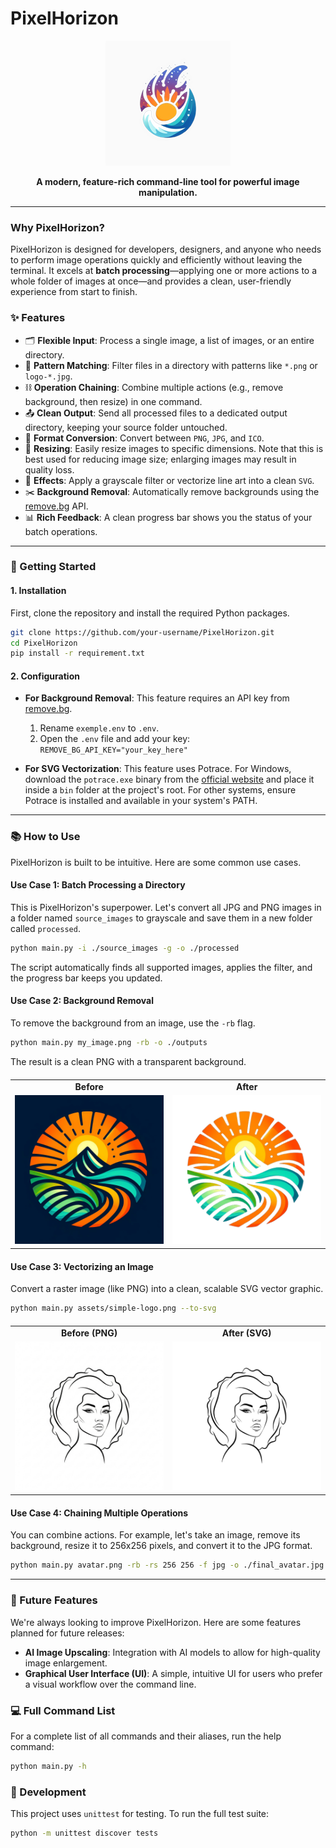 # PixelHorizon

<p align="center">
  <img src="assets/PixelHorizon.png" alt="PixelHorizon logo" width="200"/>
</p>

<p align="center">
  <strong>A modern, feature-rich command-line tool for powerful image manipulation.</strong>
</p>

---

### Why PixelHorizon?

PixelHorizon is designed for developers, designers, and anyone who needs to perform image operations quickly and efficiently without leaving the terminal. It excels at **batch processing**—applying one or more actions to a whole folder of images at once—and provides a clean, user-friendly experience from start to finish.

### ✨ Features

-   🗂️ **Flexible Input**: Process a single image, a list of images, or an entire directory.
-   🔎 **Pattern Matching**: Filter files in a directory with patterns like `*.png` or `logo-*.jpg`.
-   ⛓️ **Operation Chaining**: Combine multiple actions (e.g., remove background, then resize) in one command.
-   📤 **Clean Output**: Send all processed files to a dedicated output directory, keeping your source folder untouched.
-   🔄 **Format Conversion**: Convert between `PNG`, `JPG`, and `ICO`.
-   📐 **Resizing**: Easily resize images to specific dimensions. Note that this is best used for reducing image size; enlarging images may result in quality loss.
-   🎨 **Effects**: Apply a grayscale filter or vectorize line art into a clean `SVG`.
-   ✂️ **Background Removal**: Automatically remove backgrounds using the [remove.bg](https://www.remove.bg/) API.
-   📊 **Rich Feedback**: A clean progress bar shows you the status of your batch operations.

---

### 🚀 Getting Started

#### 1. Installation

First, clone the repository and install the required Python packages.

```bash
git clone https://github.com/your-username/PixelHorizon.git
cd PixelHorizon
pip install -r requirement.txt
```

#### 2. Configuration

-   **For Background Removal**: This feature requires an API key from [remove.bg](https://www.remove.bg/fr/dashboard#api-key).
    1.  Rename `exemple.env` to `.env`.
    2.  Open the `.env` file and add your key: `REMOVE_BG_API_KEY="your_key_here"`

-   **For SVG Vectorization**: This feature uses Potrace. For Windows, download the `potrace.exe` binary from the [official website](https://potrace.sourceforge.net/) and place it inside a `bin` folder at the project's root. For other systems, ensure Potrace is installed and available in your system's PATH.

---

### 📚 How to Use

PixelHorizon is built to be intuitive. Here are some common use cases.

#### Use Case 1: Batch Processing a Directory

This is PixelHorizon's superpower. Let's convert all JPG and PNG images in a folder named `source_images` to grayscale and save them in a new folder called `processed`.

```bash
python main.py -i ./source_images -g -o ./processed
```

The script automatically finds all supported images, applies the filter, and the progress bar keeps you updated.

#### Use Case 2: Background Removal

To remove the background from an image, use the `-rb` flag.

```bash
python main.py my_image.png -rb -o ./outputs
```

The result is a clean PNG with a transparent background.

<table align="center" style="margin: 20px auto;">
  <tr>
    <td align="center"><strong>Before</strong></td>
    <td align="center"><strong>After</strong></td>
  </tr>
  <tr>
    <td><img src="assets/logo.jpeg" alt="Before background removal" width="250"></td>
    <td><img src="assets/logo.png" alt="After background removal" width="250"></td>
  </tr>
</table>

#### Use Case 3: Vectorizing an Image

Convert a raster image (like PNG) into a clean, scalable SVG vector graphic.

```bash
python main.py assets/simple-logo.png --to-svg
```

<table align="center" style="margin: 20px auto;">
  <tr>
    <td align="center"><strong>Before (PNG)</strong></td>
    <td align="center"><strong>After (SVG)</strong></td>
  </tr>
  <tr>
    <td><img src="assets/simple-logo.png" alt="Before vectorization" width="250"></td>
    <td><img src="assets/simple-logo.svg" alt="After vectorization" width="250"></td>
  </tr>
</table>

#### Use Case 4: Chaining Multiple Operations

You can combine actions. For example, let's take an image, remove its background, resize it to 256x256 pixels, and convert it to the JPG format.

```bash
python main.py avatar.png -rb -rs 256 256 -f jpg -o ./final_avatar.jpg
```

---

### 🔮 Future Features

We're always looking to improve PixelHorizon. Here are some features planned for future releases:

-   **AI Image Upscaling**: Integration with AI models to allow for high-quality image enlargement.
-   **Graphical User Interface (UI)**: A simple, intuitive UI for users who prefer a visual workflow over the command line.

### 💻 Full Command List

For a complete list of all commands and their aliases, run the help command:

```bash
python main.py -h
```

### 🧪 Development

This project uses `unittest` for testing. To run the full test suite:

```bash
python -m unittest discover tests
```
